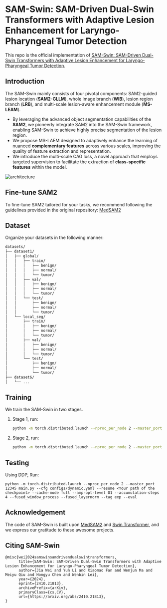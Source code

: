 # SAM-Swin: SAM-Driven Dual-Swin Transformers with Adaptive Lesion Enhancement for Laryngo-Pharyngeal Tumor Detection

This repo is the official implementation of [SAM-Swin: SAM-Driven Dual-Swin Transformers with Adaptive Lesion Enhancement for Laryngo-Pharyngeal Tumor Detection](https://arxiv.org/abs/2410.21813).


## Introduction

The SAM-Swin mainly consists of four pivotal components: SAM2-guided lesion location (**SAM2-GLLM**), whole image branch (**WIB**), lesion region branch (**LRB**), and multi-scale lesion-aware enhancement module (**MS-LEAM**).

- By leveraging the advanced object segmentation capabilities of the **SAM2**, we pioneerly integrate SAM2 into the SAM-Swin framework, enabling SAM-Swin to achieve highly precise segmentation of the lesion region.
- We propose MS-LAEM designed to adaptively enhance the learning of nuanced **complementary features** across various scales, improving the quality of feature extraction and representation.
- We introduce the multi-scale CAG loss, a novel approach that employs targeted supervision to facilitate the extraction of **class-specific features** within the model.

![architecture](architecture.png)


## Fine-tune SAM2

To fine-tune SAM2 tailored for your tasks, we recommend following the guidelines provided in the original repository: [MedSAM2](https://github.com/bowang-lab/MedSAM/tree/MedSAM2)


## Dataset

Organize your datasets in the following manner:

```markdown
datasets/
├── dataset1/
│   ├── global/
│   │   ├── train/
│   │   │   ├── benign/
│   │   │   ├── normal/
│   │   │   └── tumor/
│   │   ├── val/
│   │   │   ├── benign/
│   │   │   ├── normal/
│   │   │   └── tumor/
│   │   └── test/
│   │       ├── benign/
│   │       ├── normal/
│   │       └── tumor/
│   └── local_seg/
│       ├── train/
│       │   ├── benign/
│       │   ├── normal/
│       │   └── tumor/
│       ├── val/
│       │   ├── benign/
│       │   ├── normal/
│       │   └── tumor/
│       └── test/
│           ├── benign/
│           ├── normal/
│           └── tumor/
├── dataset6/
│   └── ...
```

## Training

We train the SAM-Swin in two stages.

1. Stage 1, run:

   ```bash
   python -m torch.distributed.launch --nproc_per_node 2 --master_port 12345 main.py --cfg configs/dynamic.yaml --batch-size 32 --pretrained swinv2_base_patch4_window16_256.pth --cache-mode full --amp-opt-level O1 --accumulation-steps 4 --fused_window_process --fused_layernorm --tag exp
   ```

2. Stage 2, run:

   ```bash
   python -m torch.distributed.launch --nproc_per_node 2 --master_port 12345 main.py --cfg configs/ft_baseline.yaml --batch-size 32 --pretrained <Your path of latest checkpoint at the Stage 1> --cache-mode full --amp-opt-level O1 --accumulation-steps 4 --fused_window_process --fused_layernorm --tag exp_ft
   ```


## Testing

Using DDP, Run:

```
python -m torch.distributed.launch --nproc_per_node 2 --master_port 12345 main.py --cfg configs/dynamic.yaml --resume <Your path of the checkpoint> --cache-mode full --amp-opt-level O1 --accumulation-steps 4 --fused_window_process --fused_layernorm --tag exp --eval
```


## Acknowledgement

The code of SAM-Swin is built upon [MedSAM2](https://github.com/bowang-lab/MedSAM/tree/MedSAM2) and [Swin Transformer](https://github.com/microsoft/Swin-Transformer?tab=readme-ov-file), and we express our gratitude to these awesome projects.


## Citing SAM-Swin

```
@misc{wei2024samswinsamdrivendualswintransformers,
      title={SAM-Swin: SAM-Driven Dual-Swin Transformers with Adaptive Lesion Enhancement for Laryngo-Pharyngeal Tumor Detection}, 
      author={Jia Wei and Yun Li and Xiaomao Fan and Wenjun Ma and Meiyu Qiu and Hongyu Chen and Wenbin Lei},
      year={2024},
      eprint={2410.21813},
      archivePrefix={arXiv},
      primaryClass={cs.CV},
      url={https://arxiv.org/abs/2410.21813}, 
}
```
